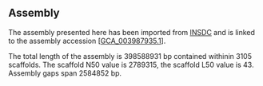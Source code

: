 **Assembly**
--------

The assembly presented here has been imported from [INSDC](http://www.insdc.org) and is linked to the assembly accession [[GCA\_003987935.1](http://www.ebi.ac.uk/ena/data/view/GCA_003987935.1)].

The total length of the assembly is 398588931 bp contained withinin 3105 scaffolds.
The scaffold N50 value is 2789315, the scaffold L50 value is 43.
Assembly gaps span 2584852 bp.
